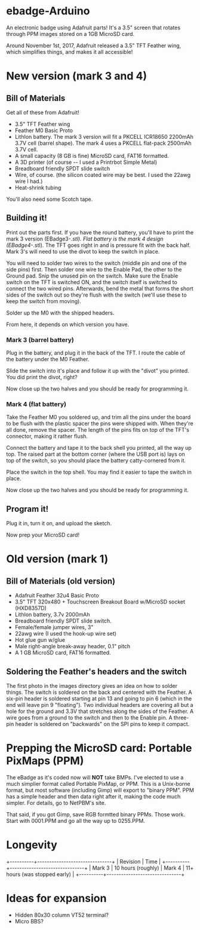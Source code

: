 # ebadge-Arduino
An electronic badge using Adafruit parts!  It's a 3.5" screen that rotates through PPM images stored on a 1GB MicroSD card.

Around November 1st, 2017, Adafruit released a 3.5" TFT Feather wing, which simplifies things, and makes it all accessible!

# New version (mark 3 and 4)

## Bill of Materials

Get all of these from Adafruit!

* 3.5" TFT Feather wing
* Feather M0 Basic Proto
* LithIon battery.  The mark 3 version will fit a PKCELL ICR18650 2200mAh 3.7V cell (barrel shape).  The mark 4 uses a PKCELL flat-pack 2500mAh 3.7V cell.
* A small capacity (8 GB is fine) MicroSD card, FAT16 formatted.
* A 3D printer (of course -- I used a Printrbot Simple Metal)
* Breadboard friendly SPDT slide switch
* Wire, of course. (the silicon coated wire may be best. I used the 22awg wire I had.)
* Heat-shrink tubing

You'll also need some Scotch tape.

## Building it!

Print out the parts first.  If you have the round battery, you'll have to print the mark 3 version (EBadge3-*.stl).  Flat battery is the mark 4 design (EBadge4-*.stl).  The TFT goes right in and is pressure fit with the back half.  Mark 3's will need to use the divot to keep the switch in place.

You will need to solder two wires to the switch (middle pin and one of the side pins) first.  Then solder one wire to the Enable Pad, the other to the Ground pad. Snip the unused pin on the switch.  Make sure the Enable switch on the TFT is switched ON, and the switch itself is switched to connect the two wired pins.  Afterwards, bend the metal that forms the short sides of the switch out so they're flush with the switch (we'll use these to keep the switch from moving).

Solder up the M0 with the shipped headers.  

From here, it depends on which version you have.

### Mark 3 (barrel battery)

Plug in the battery, and plug it in the back of the TFT.  I route the cable of the battery under the M0 Feather. 

Slide the switch into it's place and follow it up with the "divot" you printed.  You did print the divot, right?

Now close up the two halves and you should be ready for programming it.

### Mark 4 (flat battery)

Take the Feather M0 you soldered up, and trim all the pins under the board to be flush with the plastic spacer the pins were shipped with.  When they're all done, remove the spacer.  The length of the pins fits on top of the TFT's connector, making it rather flush.

Connect the battery and tape it to the back shell you printed, all the way up top. The raised part at the bottom corner (where the USB port is) lays on top of the switch, so you should place the battery catty-cornered from it.

Place the switch in the top shell.  You may find it easier to tape the switch in place.

Now close up the two halves and you should be ready for programming it.

## Program it!

Plug it in, turn it on, and upload the sketch.  

Now prep your MicroSD card!

# Old version (mark 1)

## Bill of Materials (old version)

* Adafruit Feather 32u4 Basic Proto
* 3.5" TFT 320x480 + Touchscreen Breakout Board w/MicroSD socket (HXD8357D)
* LithIon battery, 3.7v 2000mAh
* Breadboard friendly SPDT slide switch.
* Female/female jumper wires, 3"
* 22awg wire (I used the hook-up wire set)
* Hot glue gun w/glue
* Male right-angle break-away header, 0.1" pitch
* A 1 GB MicroSD card, FAT16 formatted.

## Soldering the Feather's headers and the switch

The first photo in the images directory gives an idea on how to solder things.  The switch is soldered on the back and centered with the Feather.  A six-pin header is soldered starting at pin 13 and going to pin 6 (which in the end will leave pin 9 "floating").  Two individual headers are covering all but a hole for the ground and 3.3V that stretches along the sides of the Feather.  A wire goes from a ground to the switch and then to the Enable pin.  A three-pin header is soldered on "backwards" on the SPI pins to keep it compact.

# Prepping the MicroSD card:  Portable PixMaps (PPM)

The eBadge as it's coded now will **NOT** take BMPs.  I've elected to use a much simplier format called Portable PixMap, or PPM.  This is a Unix-borne format, but most software (including Gimp) will export to "binary PPM".  PPM has a simple header and then data right after it, making the code much simpler.  For details, go to NetPBM's site.

That said, if you got Gimp, save RGB formtted binary PPMs.  Those work.  Start with 0001.PPM and go all the way up to 0255.PPM.

# Longevity

+----------+-------------------------------+
| Revision | Time                          |
+----------+-------------------------------+
| Mark 3   | 10 hours (roughly)
| Mark 4   | 11+ hours (was stopped early) |
+----------+-------------------------------+


# Ideas for expansion

* Hidden 80x30 column VT52 terminal?
* Micro BBS?
